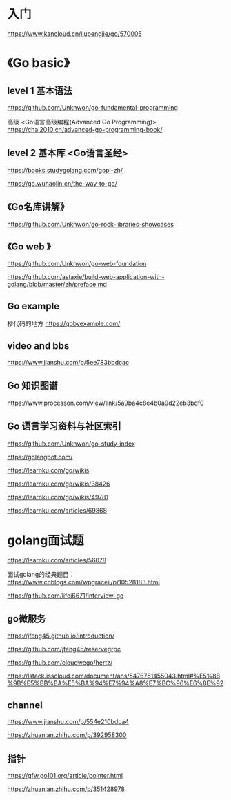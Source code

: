 # 入门

https://www.kancloud.cn/liupengjie/go/570005

# 《Go basic》

## level 1 基本语法

https://github.com/Unknwon/go-fundamental-programming

高级 <Go语言高级编程(Advanced Go Programming)>
https://chai2010.cn/advanced-go-programming-book/


## level 2 基本库  <Go语言圣经>

https://books.studygolang.com/gopl-zh/

https://go.wuhaolin.cn/the-way-to-go/


## 《Go名库讲解》

https://github.com/Unknwon/go-rock-libraries-showcases

## 《Go web 》

https://github.com/Unknwon/go-web-foundation

https://github.com/astaxie/build-web-application-with-golang/blob/master/zh/preface.md

## Go example 

抄代码的地方
https://gobyexample.com/


## video and bbs 

https://www.jianshu.com/p/5ee783bbdcac

## Go 知识图谱

https://www.processon.com/view/link/5a9ba4c8e4b0a9d22eb3bdf0

## Go 语言学习资料与社区索引

https://github.com/Unknwon/go-study-index

https://golangbot.com/


https://learnku.com/go/wikis

https://learnku.com/go/wikis/38426

https://learnku.com/go/wikis/49781

https://learnku.com/articles/69868


 
# golang面试题

https://learnku.com/articles/56078

面试golang的经典题目： https://www.cnblogs.com/wpgraceii/p/10528183.html

https://github.com/lifei6671/interview-go

## go微服务

https://jfeng45.github.io/introduction/

https://github.com/jfeng45/reservegrpc

https://github.com/cloudwego/hertz/

https://lstack.isscloud.com/document/ahs/5476751455043.html#%E5%88%9B%E5%BB%BA%E5%BA%94%E7%94%A8%E7%BC%96%E6%8E%92



## channel 

https://www.jianshu.com/p/554e210bdca4

https://zhuanlan.zhihu.com/p/392958300

## 指针

https://gfw.go101.org/article/pointer.html

https://zhuanlan.zhihu.com/p/351428978
